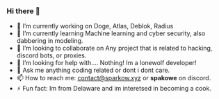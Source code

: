 ### Hi there 👋

- 🔭 I’m currently working on Doge, Atlas, Deblok, Radius
- 🌱 I’m currently learning Machine learning and cyber security, also dabbering in modeling.
- 👯 I’m looking to collaborate on Any project that is related to hacking, discord bots, or proxies.
- 🤔 I’m looking for help with.... Nothing! Im a lonewolf developer!
- 💬 Ask me anything coding related or dont i dont care.
- 📫 How to reach me: contact@sparkow.xyz or **spakowe** on discord.
- ⚡ Fun fact: Im from Delaware and im interetsed in becoming a cook.
